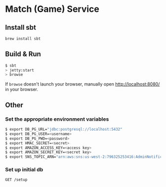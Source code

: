 # Match (Game) Service #

## Install sbt ##
```sh
brew install sbt
```

## Build & Run ##

```sh
$ sbt
> jetty:start
> browse
```

If `browse` doesn't launch your browser, manually open [http://localhost:8080/](http://localhost:8080/) in your browser.

## Other ##

### Set the appropriate environment variables

```sh
$ export DB_PG_URL="jdbc:postgresql://localhost:5432"
$ export DB_PG_USER=<username>
$ export DB_PG_PWD=<password>
$ export HMAC_SECRET=<secret>
$ export AMAZON_ACCESS_KEY=<access key>
$ export AMAZON_SECRET_KEY=<secret key>
$ export SNS_TOPIC_ARN="arn:aws:sns:us-west-2:796325253416:AdminNotifications"
```

### Set up initial db

```GET /setup```
